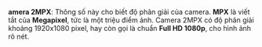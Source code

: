 **amera 2MPX**: Thông số này cho biết độ phân giải của camera. **MPX** là viết tắt của **Megapixel**, tức là một triệu điểm ảnh. Camera 2MPX có độ phân giải khoảng 1920x1080 pixel, hay còn gọi là chuẩn **Full HD 1080p**, cho hình ảnh rõ nét.